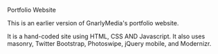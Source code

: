 Portfolio Website

This is an earlier version of GnarlyMedia's portfolio website.

It is a hand-coded site using HTML, CSS AND Javascript. It also uses masonry, Twitter Bootstrap, Photoswipe, jQuery mobile, and Modernizr.


